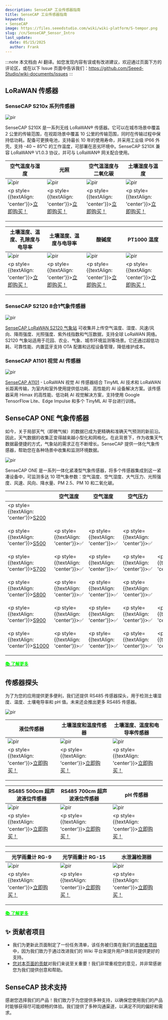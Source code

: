 ```yaml
---
description: SenseCAP 工业传感器指南
title: SenseCAP 工业传感器指南
keywords:
- SenseCAP
image: https://files.seeedstudio.com/wiki/wiki-platform/S-tempor.png
slug: /cn/SenseCAP_Sensor_Intro
last_update:
  date: 05/15/2025
  author: Frank
---
```

:::note
本文档由 AI 翻译。如您发现内容有误或有改进建议，欢迎通过页面下方的评论区，或在以下 Issue 页面中告诉我们：https://github.com/Seeed-Studio/wiki-documents/issues
:::

## LoRaWAN 传感器


### SenseCAP S210x 系列传感器

<p style={{textAlign: 'center'}}><img src="https://files.seeedstudio.com/wiki/SenseCAP/introduction/lorawan-sensors.png" alt="pir" width={1000} height="auto" /></p>

SenseCAP S210X 是一系列无线 LoRaWAN® 传感器。它可以在城市场景中覆盖 2 公里的传输范围，在视距场景中覆盖 10 公里的传输范围，同时在传输过程中保持低功耗。配备可更换电池，支持最长 10 年的使用寿命，并采用工业级 IP66 外壳。支持 -40 ~ 85℃ 的工作温度，可部署在恶劣环境中。SenseCAP S210X 兼容 LoRaWAN® V1.0.3 协议，并可与 LoRaWAN® 网关配合使用。


|空气温度与湿度|光照|空气温湿度与二氧化碳|土壤湿度与温度|
|------------------|--------------------------|-----------------------|-----------------------|
|<img src="https://files.seeedstudio.com/wiki/SenseCAP/introduction/2101.png" alt="pir" width={300} height="auto" />|<img src="https://files.seeedstudio.com/wiki/SenseCAP/introduction/2102.png" alt="pir" width={300} height="auto" />|<img src="https://files.seeedstudio.com/wiki/SenseCAP/introduction/2103.png" alt="pir" width={300} height="auto" />|<img src="https://files.seeedstudio.com/wiki/SenseCAP/introduction/2104.png" alt="pir" width={300} height="auto" />|
|<p style={{textAlign: 'center'}}>[立即购买！](https://www.seeedstudio.com/SenseCAP-S2101-LoRaWAN-Air-Temperature-and-Humidity-Sensor-p-5354.html)</p>|<p style={{textAlign: 'center'}}>[立即购买！](https://www.seeedstudio.com/SenseCAP-S2102-LoRaWAN-Light-Intensity-Sensor-p-5355.html)</p>|<p style={{textAlign: 'center'}}>[立即购买！](https://www.seeedstudio.com/SenseCAP-S2103-LoRaWAN-CO2-Temperature-and-Humidity-Sensor-p-5356.html)</p>|<p style={{textAlign: 'center'}}>[立即购买！](https://www.seeedstudio.com/SenseCAP-S2106-p-5647.html)</p>|<p style={{textAlign: 'center'}}>[立即购买！](https://www.seeedstudio.com/SenseCAP-S2104-LoRaWAN-Soil-Temperature-and-Moisture-Sensor-p-5357.html)</p>|

|土壤湿度、温度、孔隙度与电导率|土壤湿度、温度与电导率|酸碱度|PT1000 温度|
|------------------|--------------------------|-----------------------|--------------------------|
|<img src="https://files.seeedstudio.com/wiki/SenseCAP/introduction/2108.png" alt="pir" width={300} height="auto" />|<img src="https://files.seeedstudio.com/wiki/SenseCAP/introduction/2105.png" alt="pir" width={300} height="auto" />|<img src="https://files.seeedstudio.com/wiki/SenseCAP/introduction/2106.png" alt="pir" width={300} height="auto" />|<img src="https://media-cdn.seeedstudio.com/media/catalog/product/cache/bb49d3ec4ee05b6f018e93f896b8a25d/1/-/1-114993078-sensecap-s2107-temperature-sensor-45font.jpg" alt="pir" width={300} height="auto" />|<img src="https://media-cdn.seeedstudio.com/media/catalog/product/cache/bb49d3ec4ee05b6f018e93f896b8a25d/f/o/font_5.png" alt="pir" width={300} height="auto" />|
|<p style={{textAlign: 'center'}}>[立即购买！](https://www.seeedstudio.com/SenseCAP-S2108-Soil-Moisture-Temperature-and-Pore-EC-Sensor-p-5825.html)</p>|<p style={{textAlign: 'center'}}>[立即购买！](https://www.seeedstudio.com/SenseCAP-S2105-LoRaWAN-Soil-Temperature-Moisture-and-EC-Sensor-p-5358.html)</p>|<p style={{textAlign: 'center'}}>[立即购买！](https://www.seeedstudio.com/SenseCAP-S2106-p-5647.html)</p>|<p style={{textAlign: 'center'}}>[立即购买！](https://www.seeedstudio.com/SenseCAP-S2107-Temperature-Sensor-p-5807.html)</p>

### SenseCAP S2120 8合1气象传感器

<p style={{textAlign: 'center'}}><img src="https://media-cdn.seeedstudio.com/media/catalog/product/cache/bb49d3ec4ee05b6f018e93f896b8a25d/f/o/font_5.png" alt="pir" width={600} height="auto" /></p>

[SenseCAP LoRaWAN S2120 气象站](https://www.seeedstudio.com/sensecap-s2120-lorawan-8-in-1-weather-sensor-p-5436.html) 可收集并上传空气温度、湿度、风速/风向、降雨强度、光照强度、紫外线指数和气压数据，支持全球 LoRaWAN 网络。S2120 气象站适用于花园、农业、气象、城市环境监测等场景。它还通过超低功耗、可靠性能、内置蓝牙支持 OTA 配置和远程设备管理，降低维护成本。



### SenseCAP A1101 视觉 AI 传感器

<p style={{textAlign: 'center'}}><img src="https://media-cdn.seeedstudio.com/media/catalog/product/cache/bb49d3ec4ee05b6f018e93f896b8a25d/1/0/101990962-a1101-first-new-10.17.jpg" alt="pir" width={600} height="auto" /></p>

[SenseCAP A1101](https://www.seeedstudio.com/SenseCAP-A1101-LoRaWAN-Vision-AI-Sensor-p-5367.html) - LoRaWAN 视觉 AI 传感器结合 TinyML AI 技术和 LoRaWAN 长距离传输，为室内和室外使用提供低功耗、高性能的 AI 设备解决方案。该传感器采用 Himax 的高性能、低功耗 AI 视觉解决方案，支持使用 Google TensorFlow Lite、Edge Impulse 和多个 TinyML AI 平台进行训练。



## SenseCAP ONE 气象传感器

如今，关于局部天气（即微气候）的数据已成为更精确和准确天气预测的新前沿。因此，天气数据的收集正变得越来越小型化和网格化。在此背景下，作为收集天气数据最便捷的方式，气象站的需求正在不断增长。SenseCAP 提供一体化气象传感器，帮助您在各种场景中收集和监测环境数据。

<p style={{textAlign: 'center'}}><img src="https://wdcdn.qpic.cn/MTY4ODg1NDUzODQzODY1Mw_607717_gJ-z6vK8gbiTsmB3_1681182673?w=960&h=766" alt="pir" width={800} height="auto" /></p>

SenseCAP ONE 是一系列一体化紧凑型气象传感器，将多个传感器集成到这一紧凑设备中，可监测多达 10 项气象参数：空气温度、空气湿度、大气压力、光照强度、风速、风向、降水量、PM 2.5、PM 10 和二氧化碳。

||空气温度|空气湿度|空气压力|光照|风速|风向|降水量|PM2.5|PM10|二氧化碳|噪声|
|--|--|--|--|--|--|--|--|--|--|--|--|
|<p style={{textAlign: 'center'}}>[S200](https://www.seeedstudio.com/SenseCAP-S200-Wind-Speed-and-Direction-Sensor-p-5693.html)</p>|||||<p style={{textAlign: 'center'}}>✅</p>|<p style={{textAlign: 'center'}}>✅</p>||||||
|<p style={{textAlign: 'center'}}>[S500](https://www.seeedstudio.com/SenseCAP-S500-5-in-1-Compact-Weather-Station-p-5652.html)</p>|<p style={{textAlign: 'center'}}>✅</p>|<p style={{textAlign: 'center'}}>✅</p>|<p style={{textAlign: 'center'}}>✅</p>||<p style={{textAlign: 'center'}}>✅</p>|<p style={{textAlign: 'center'}}>✅</p>||||||
|<p style={{textAlign: 'center'}}>[S700](https://www.seeedstudio.com/SenseCAP-S700-7-in-1-Compact-Weather-Station-p-5651.html)</p>|<p style={{textAlign: 'center'}}>✅</p>|<p style={{textAlign: 'center'}}>✅</p>|<p style={{textAlign: 'center'}}>✅</p>|<p style={{textAlign: 'center'}}>✅</p>|<p style={{textAlign: 'center'}}>✅</p>|<p style={{textAlign: 'center'}}>✅</p>|<p style={{textAlign: 'center'}}>✅</p>|||||
|<p style={{textAlign: 'center'}}>[S800](https://www.seeedstudio.com/SenseCAP-S800-8-in-1-Compact-Weather-Station-p-5653.html)</p>|<p style={{textAlign: 'center'}}>✅</p>|<p style={{textAlign: 'center'}}>✅</p>|<p style={{textAlign: 'center'}}>✅</p>||<p style={{textAlign: 'center'}}>✅</p>|<p style={{textAlign: 'center'}}>✅</p>||<p style={{textAlign: 'center'}}>✅</p>|<p style={{textAlign: 'center'}}>✅</p>||<p style={{textAlign: 'center'}}>✅</p>|
|<p style={{textAlign: 'center'}}>[S900](https://www.seeedstudio.com/SenseCAPONE-S900-9in1-Compact-Weather-Sensor-p-4881.html)</p>|<p style={{textAlign: 'center'}}>✅</p>|<p style={{textAlign: 'center'}}>✅</p>|<p style={{textAlign: 'center'}}>✅</p>|<p style={{textAlign: 'center'}}>✅</p>|<p style={{textAlign: 'center'}}>✅</p>|<p style={{textAlign: 'center'}}>✅</p>|<p style={{textAlign: 'center'}}>✅</p>|<p style={{textAlign: 'center'}}>✅</p>|<p style={{textAlign: 'center'}}>✅</p>|||
|<p style={{textAlign: 'center'}}>[S1000](https://www.seeedstudio.com/SenseCAP-S1000-10-in-1-Compact-Weather-Station-p-5654.html)</p>|<p style={{textAlign: 'center'}}>✅</p>|<p style={{textAlign: 'center'}}>✅</p>|<p style={{textAlign: 'center'}}>✅</p>|<p style={{textAlign: 'center'}}>✅</p>|<p style={{textAlign: 'center'}}>✅</p>|<p style={{textAlign: 'center'}}>✅</p>|<p style={{textAlign: 'center'}}>✅</p>|<p style={{textAlign: 'center'}}>✅</p>|<p style={{textAlign: 'center'}}>✅</p>|<p style={{textAlign: 'center'}}>✅</p>||

<div class="get_one_now_container" style={{textAlign: 'center'}}>
    <a class="get_one_now_item" href="https://wiki.seeedstudio.com/SenseCAP_Sensor_Probes_Product_Catalogue/"><strong><span><font color={'FFFFFF'} size={"4"}> 📚 了解更多</font></span></strong>
    </a>
</div>

## 传感器探头

为了为您的应用提供更多便利，我们还提供 RS485 传感器探头，用于检测土壤湿度、温度、土壤电导率和 pH 值。未来还会推出更多 RS485 传感器。

<p style={{textAlign: 'center'}}><img src="https://sensecap-solution-upload.cdn.seeed.cn/cc/2022/09/751082a4ebef3470bf20ee2e9523bbd4.png?x-oss-process=image%2Fformat,webp" alt="pir" width={1000} height="auto" /></p>

|液位传感器|土壤湿度和温度传感器|土壤湿度、温度和电导率传感器|
|------------------|--------------------------|-----------------------|
|<img src="https://files.seeedstudio.com/wiki/Liquid_Level_Sensor/img/01_14_4.png" alt="pir" width={300} height="auto" />|<img src="https://files.seeedstudio.com/wiki/Soil_Moisture_Temperature_Sensor/101990668_2.png" alt="pir" width={300} height="auto" />|<img src="https://files.seeedstudio.com/wiki/Soil_Moisture_Temperature_EC_Sensor/101990667_2.png" alt="pir" width={300} height="auto" />|
|<p style={{textAlign: 'center'}}>[立即购买！](https://www.seeedstudio.com/Liquid-Level-Sensor-p-4619.html)</p>|<p style={{textAlign: 'center'}}>[立即购买！](https://www.seeedstudio.com/RS485-Soil-Moisture-Temperature-Sensor-S-Soil-MT-02-p-4634.html)</p>|<p style={{textAlign: 'center'}}>[立即购买！](https://www.seeedstudio.com/RS485-Soil-Moisture-Temperature-EC-Sensor-S-Soil-MTEC-02-p-4633.html)</p>|

|RS485 500cm 超声波液位传感器|RS485 700cm 超声波液位传感器|pH 传感器|
|------------------|--------------------------|-----------------------|
|<img src="https://files.seeedstudio.com/wiki/RS485_500cm%20ultrasonic_sensor/image%201.png" alt="pir" width={300} height="auto" />|<img src="https://files.seeedstudio.com/wiki/750cm%20ultrasonic%20sensor/image1.jpeg" alt="pir" width={300} height="auto" />|<img src="https://files.seeedstudio.com/wiki/Industrial_Grade_ph_Sensor/Image/101990666_2.png" alt="pir" width={300} height="auto" />|
|<p style={{textAlign: 'center'}}>[立即购买！](https://www.seeedstudio.com/RS485-500cm-Ultrasonic-Level-Sensor-p-5588.html)</p>|<p style={{textAlign: 'center'}}>[立即购买！](https://www.seeedstudio.com/RS485-750cm-Ultrasonic-Level-Sensor-p-5587.html)</p>|<p style={{textAlign: 'center'}}>[立即购买！](https://www.seeedstudio.com/RS485-pH-Sensor-S-pH-01A-p-4632.html)</p>|

|光学雨量计 RG-9|光学雨量计 RG-15|水泄漏检测器|
|------------------|--------------------------|-----------------------|
|<img src="https://files.seeedstudio.com/wiki/Optical_Rain_Gauge_RG-9/0000_front-05.png" alt="pir" width={300} height="auto" />|<img src="https://files.seeedstudio.com/wiki/Industrial-Grade_Optical_Rain_Gauge_RG-15/114992321-07.png" alt="pir" width={300} height="auto" />|<img src="https://files.seeedstudio.com/wiki/Water_Leak_Detector/pic.PNG" alt="pir" width={270} height="auto" />|
|<p style={{textAlign: 'center'}}>[立即购买！](https://www.seeedstudio.com/Rain-Gauge-RG-9-p-4744.html)</p>|<p style={{textAlign: 'center'}}>[立即购买！](https://www.seeedstudio.com/Rain-Gauge-RG-15-p-4648.html)</p>|<p style={{textAlign: 'center'}}>[立即购买！](https://www.seeedstudio.com/Water-Leak-Detector-p-4620.html)</p>|

<div class="get_one_now_container" style={{textAlign: 'center'}}>
    <a class="get_one_now_item" href="https://wiki.seeedstudio.com/SenseCAP_Sensor_Probes_Product_Catalogue/"><strong><span><font color={'FFFFFF'} size={"4"}> 📚 了解更多</font></span></strong>
    </a>
</div>

## ✨ 贡献者项目

- 我们为更新此页面制定了一份任务清单，该任务被归类在我们的[贡献者项目](https://github.com/orgs/Seeed-Studio/projects/6/views/1?pane=issue&itemId=30957479)中，因为我们致力于通过改进我们的 Wiki 平台来提升用户体验并提供更好的支持。
- [您对本页面的贡献](https://github.com/orgs/Seeed-Studio/projects/6/views/1?pane=issue&itemId=33961692)对我们来说至关重要！我们非常重视您的意见，并非常感谢您为我们提供创意和帮助。

## SenseCAP 技术支持

感谢您选择我们的产品！我们致力于为您提供多种支持，以确保您使用我们的产品时能够获得尽可能顺畅的体验。我们提供了多种沟通渠道，以满足不同的偏好和需求。

<div class="button_tech_support_container">
<a href="https://discord.gg/sensecap" class="button_tech_support_sensecap"></a>
<a href="https://support.sensecapmx.com/portal/en/home" class="button_tech_support_sensecap3"></a>
</div>

<div class="button_tech_support_container">
<a href="mailto:support@sensecapmx.com" class="button_tech_support_sensecap2"></a>
<a href="https://github.com/Seeed-Studio/wiki-documents/discussions/69" class="button_discussion"></a>
</div>